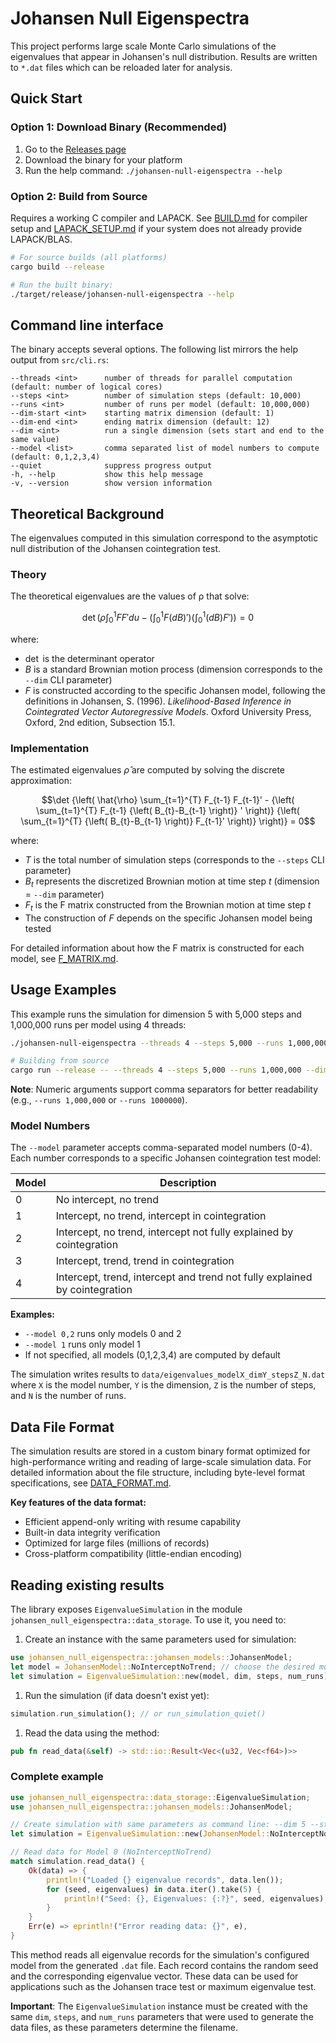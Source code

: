 # Johansen Null Eigenspectra

This project performs large scale Monte Carlo simulations of the eigenvalues that appear in Johansen's null distribution. Results are written to `*.dat` files which can be reloaded later for analysis.

## Quick Start

### Option 1: Download Binary (Recommended)

1. Go to the [Releases page](https://github.com/Kuan-Lun/johansen-null-eigenspectra/releases)
2. Download the binary for your platform
3. Run the help command: `./johansen-null-eigenspectra --help`

### Option 2: Build from Source

Requires a working C compiler and LAPACK. See [BUILD.md](./BUILD.md) for compiler setup and [LAPACK_SETUP.md](./LAPACK_SETUP.md) if your system does not already provide LAPACK/BLAS.

```bash
# For source builds (all platforms)
cargo build --release

# Run the built binary:
./target/release/johansen-null-eigenspectra --help
```

## Command line interface

The binary accepts several options. The following list mirrors the help output from `src/cli.rs`:

```text
--threads <int>      number of threads for parallel computation (default: number of logical cores)
--steps <int>        number of simulation steps (default: 10,000)
--runs <int>         number of runs per model (default: 10,000,000)
--dim-start <int>    starting matrix dimension (default: 1)
--dim-end <int>      ending matrix dimension (default: 12)
--dim <int>          run a single dimension (sets start and end to the same value)
--model <list>       comma separated list of model numbers to compute (default: 0,1,2,3,4)
--quiet              suppress progress output
-h, --help           show this help message
-v, --version        show version information
```

## Theoretical Background

The eigenvalues computed in this simulation correspond to the asymptotic null distribution of the Johansen cointegration test.

### Theory

The theoretical eigenvalues are the values of ρ that solve:

```math
\det {\left( \rho \int_{0}^{1} F F' d u - {\left( \int_{0}^{1} F (dB)' \right)} {\left( \int_{0}^{1} (d B) F' \right)} \right)} = 0
```

where:

- $\det$ is the determinant operator
- $B$ is a standard Brownian motion process (dimension corresponds to the `--dim` CLI parameter)
- $F$ is constructed according to the specific Johansen model, following the definitions in Johansen, S. (1996). *Likelihood-Based Inference in Cointegrated Vector Autoregressive Models*. Oxford University Press, Oxford, 2nd edition, Subsection 15.1.

### Implementation

The estimated eigenvalues $\hat{\rho}$ are computed by solving the discrete approximation:

```math
\det {\left( \hat{\rho} \sum_{t=1}^{T} F_{t-1} F_{t-1}' - {\left( \sum_{t=1}^{T} F_{t-1} {\left( B_{t}-B_{t-1} \right)} ' \right)} {\left( \sum_{t=1}^{T} {\left( B_{t}-B_{t-1} \right)} F_{t-1}' \right)} \right)} = 0
```

where:

- $T$ is the total number of simulation steps (corresponds to the `--steps` CLI parameter)
- $B_{t}$ represents the discretized Brownian motion at time step $t$ (dimension = `--dim` parameter)
- $F_{t}$ is the F matrix constructed from the Brownian motion at time step $t$
- The construction of $F$ depends on the specific Johansen model being tested

For detailed information about how the F matrix is constructed for each model, see [F_MATRIX.md](./F_MATRIX.md).

## Usage Examples

This example runs the simulation for dimension 5 with 5,000 steps and 1,000,000 runs per model using 4 threads:

```bash
./johansen-null-eigenspectra --threads 4 --steps 5,000 --runs 1,000,000 --dim 5

# Building from source
cargo run --release -- --threads 4 --steps 5,000 --runs 1,000,000 --dim 5
```

**Note**: Numeric arguments support comma separators for better readability (e.g., `--runs 1,000,000` or `--runs 1000000`).

### Model Numbers

The `--model` parameter accepts comma-separated model numbers (0-4). Each number corresponds to a specific Johansen cointegration test model:

| Model | Description |
|-------|-------------|
| 0 | No intercept, no trend |
| 1 | Intercept, no trend, intercept in cointegration |
| 2 | Intercept, no trend, intercept not fully explained by cointegration |
| 3 | Intercept, trend, trend in cointegration |
| 4 | Intercept, trend, intercept and trend not fully explained by cointegration |

**Examples:**

- `--model 0,2` runs only models 0 and 2
- `--model 1` runs only model 1
- If not specified, all models (0,1,2,3,4) are computed by default

The simulation writes results to `data/eigenvalues_modelX_dimY_stepsZ_N.dat` where `X` is the model number, `Y` is the dimension, `Z` is the number of steps, and `N` is the number of runs.

## Data File Format

The simulation results are stored in a custom binary format optimized for high-performance writing and reading of large-scale simulation data. For detailed information about the file structure, including byte-level format specifications, see [DATA_FORMAT.md](./DATA_FORMAT.md).

**Key features of the data format:**

- Efficient append-only writing with resume capability
- Built-in data integrity verification
- Optimized for large files (millions of records)
- Cross-platform compatibility (little-endian encoding)

## Reading existing results

The library exposes `EigenvalueSimulation` in the module `johansen_null_eigenspectra::data_storage`. To use it, you need to:

1. Create an instance with the same parameters used for simulation:

```rust
use johansen_null_eigenspectra::johansen_models::JohansenModel;
let model = JohansenModel::NoInterceptNoTrend; // choose the desired model
let simulation = EigenvalueSimulation::new(model, dim, steps, num_runs);
```

1. Run the simulation (if data doesn't exist yet):

```rust
simulation.run_simulation(); // or run_simulation_quiet()
```

1. Read the data using the method:

```rust
pub fn read_data(&self) -> std::io::Result<Vec<(u32, Vec<f64>)>>
```

### Complete example

```rust
use johansen_null_eigenspectra::data_storage::EigenvalueSimulation;
use johansen_null_eigenspectra::johansen_models::JohansenModel;

// Create simulation with same parameters as command line: --dim 5 --steps 5000 --runs 1000000
let simulation = EigenvalueSimulation::new(JohansenModel::NoInterceptNoTrend, 5, 5000, 1000000);

// Read data for Model 0 (NoInterceptNoTrend)
match simulation.read_data() {
    Ok(data) => {
        println!("Loaded {} eigenvalue records", data.len());
        for (seed, eigenvalues) in data.iter().take(5) {
            println!("Seed: {}, Eigenvalues: {:?}", seed, eigenvalues);
        }
    }
    Err(e) => eprintln!("Error reading data: {}", e),
}
```

This method reads all eigenvalue records for the simulation's configured model from the generated `.dat` file. Each record contains the random seed and the corresponding eigenvalue vector. These data can be used for applications such as the Johansen trace test or maximum eigenvalue test.

**Important**: The `EigenvalueSimulation` instance must be created with the same `dim`, `steps`, and `num_runs` parameters that were used to generate the data files, as these parameters determine the filename.
